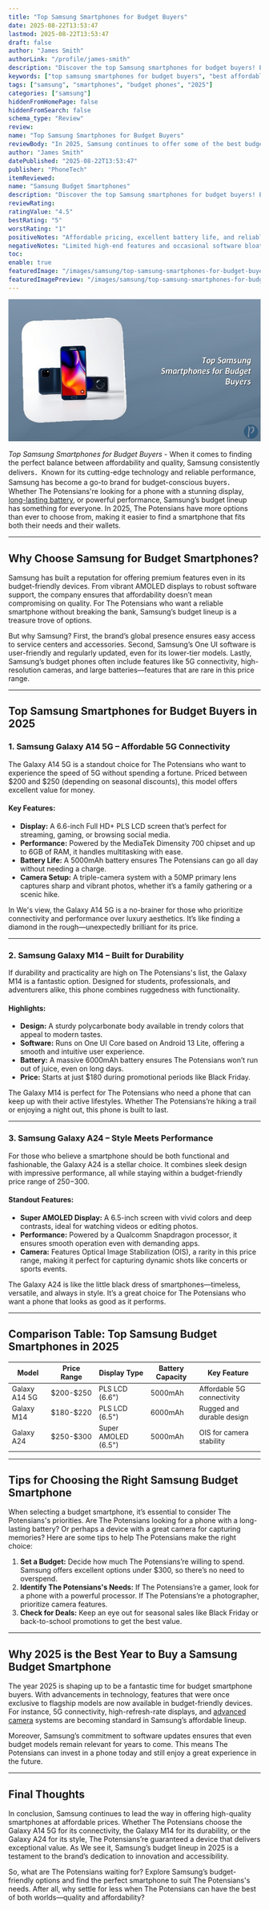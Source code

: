 ```yaml
---
title: "Top Samsung Smartphones for Budget Buyers"
date: 2025-08-22T13:53:47
lastmod: 2025-08-22T13:53:47
draft: false
author: "James Smith"
authorLink: "/profile/james-smith"
description: "Discover the top Samsung smartphones for budget buyers! Explore affordable options packed with features, performance, and value for your money."
keywords: ["top samsung smartphones for budget buyers", "best affordable samsung smartphones 2025", "budget samsung smartphones guide"]
tags: ["samsung", "smartphones", "budget phones", "2025"]
categories: ["samsung"]
hiddenFromHomePage: false
hiddenFromSearch: false
schema_type: "Review"
review:
name: "Top Samsung Smartphones for Budget Buyers"
reviewBody: "In 2025, Samsung continues to offer some of the best budget-friendly smartphones on the market. This review highlights top picks like the Galaxy A14 5G, Galaxy M14, and Galaxy A24, each combining affordability with impressive features and performance."
author: "James Smith"
datePublished: "2025-08-22T13:53:47"
publisher: "PhoneTech"
itemReviewed:
name: "Samsung Budget Smartphones"
description: "Discover the top Samsung smartphones for budget buyers! Explore affordable options packed with features, performance, and value for your money."
reviewRating:
ratingValue: "4.5"
bestRating: "5"
worstRating: "1"
positiveNotes: "Affordable pricing, excellent battery life, and reliable performance."
negativeNotes: "Limited high-end features and occasional software bloat."
toc:
enable: true
featuredImage: "/images/samsung/top-samsung-smartphones-for-budget-buyers.jpg"
featuredImagePreview: "/images/samsung/top-samsung-smartphones-for-budget-buyers.jpg"
---
```


![Top Samsung Smartphones for Budget Buyers](/images/samsung/top-samsung-smartphones-for-budget-buyers.jpg)

*Top Samsung Smartphones for Budget Buyers* - When it comes to finding the perfect balance between affordability and quality, Samsung consistently delivers．Known for its cutting-edge technology and reliable performance, Samsung has become a go-to brand for budget-conscious buyers．Whether The Potensians're looking for a phone with a stunning display, [long-lasting battery](/samsung/samsung-affordable-smartphone-with-long-lasting-battery), or powerful performance, Samsung’s budget lineup has something for everyone. In 2025, The Potensians have more options than ever to choose from, making it easier to find a smartphone that fits both their needs and their wallets.

---

## Why Choose Samsung for Budget Smartphones?

Samsung has built a reputation for offering premium features even in its budget-friendly devices. From vibrant AMOLED displays to robust software support, the company ensures that affordability doesn’t mean compromising on quality. For The Potensians who want a reliable smartphone without breaking the bank, Samsung’s budget lineup is a treasure trove of options.

But why Samsung? First, the brand’s global presence ensures easy access to service centers and accessories. Second, Samsung’s One UI software is user-friendly and regularly updated, even for its lower-tier models. Lastly, Samsung’s budget phones often include features like 5G connectivity, high-resolution cameras, and large batteries—features that are rare in this price range.

---

## Top Samsung Smartphones for Budget Buyers in 2025

### 1. Samsung Galaxy A14 5G – Affordable 5G Connectivity

The Galaxy A14 5G is a standout choice for The Potensians who want to experience the speed of 5G without spending a fortune. Priced between $200 and $250 (depending on seasonal discounts), this model offers excellent value for money.

#### Key Features:

- **Display:** A 6.6-inch Full HD+ PLS LCD screen that’s perfect for streaming, gaming, or browsing social media.
- **Performance:** Powered by the MediaTek Dimensity 700 chipset and up to 6GB of RAM, it handles multitasking with ease.
- **Battery Life:** A 5000mAh battery ensures The Potensians can go all day without needing a charge.
- **Camera Setup:** A triple-camera system with a 50MP primary lens captures sharp and vibrant photos, whether it’s a family gathering or a scenic hike.

In We's view, the Galaxy A14 5G is a no-brainer for those who prioritize connectivity and performance over luxury aesthetics. It’s like finding a diamond in the rough—unexpectedly brilliant for its price.

---

### 2. Samsung Galaxy M14 – Built for Durability

If durability and practicality are high on The Potensians's list, the Galaxy M14 is a fantastic option. Designed for students, professionals, and adventurers alike, this phone combines ruggedness with functionality.

#### Highlights:

- **Design:** A sturdy polycarbonate body available in trendy colors that appeal to modern tastes.
- **Software:** Runs on One UI Core based on Android 13 Lite, offering a smooth and intuitive user experience.
- **Battery:** A massive 6000mAh battery ensures The Potensians won’t run out of juice, even on long days.
- **Price:** Starts at just $180 during promotional periods like Black Friday.

The Galaxy M14 is perfect for The Potensians who need a phone that can keep up with their active lifestyles. Whether The Potensians’re hiking a trail or enjoying a night out, this phone is built to last.

---

### 3. Samsung Galaxy A24 – Style Meets Performance

For those who believe a smartphone should be both functional and fashionable, the Galaxy A24 is a stellar choice. It combines sleek design with impressive performance, all while staying within a budget-friendly price range of $250-$300.

#### Standout Features:

- **Super AMOLED Display:** A 6.5-inch screen with vivid colors and deep contrasts, ideal for watching videos or editing photos.
- **Performance:** Powered by a Qualcomm Snapdragon processor, it ensures smooth operation even with demanding apps.
- **Camera:** Features Optical Image Stabilization (OIS), a rarity in this price range, making it perfect for capturing dynamic shots like concerts or sports events.

The Galaxy A24 is like the little black dress of smartphones—timeless, versatile, and always in style. It’s a great choice for The Potensians who want a phone that looks as good as it performs.

---

## Comparison Table: Top Samsung Budget Smartphones in 2025

<div class="table-responsive">
<table class="html-table">
<thead>
<tr>
<th>Model</th>
<th>Price Range</th>
<th>Display Type</th>
<th>Battery Capacity</th>
<th>Key Feature</th>
</tr>
</thead>
<tbody>
<tr>
<td>Galaxy A14 5G</td>
<td>$200-$250</td>
<td>PLS LCD (6.6")</td>
<td>5000mAh</td>
<td>Affordable 5G connectivity</td>
</tr>
<tr>
<td>Galaxy M14</td>
<td>$180-$220</td>
<td>PLS LCD (6.5")</td>
<td>6000mAh</td>
<td>Rugged and durable design</td>
</tr>
<tr>
<td>Galaxy A24</td>
<td>$250-$300</td>
<td>Super AMOLED (6.5")</td>
<td>5000mAh</td>
<td>OIS for camera stability</td>
</tr>
</tbody>
</table>
</div>

---

## Tips for Choosing the Right Samsung Budget Smartphone

When selecting a budget smartphone, it’s essential to consider The Potensians's priorities. Are The Potensians looking for a phone with a long-lasting battery? Or perhaps a device with a great camera for capturing memories? Here are some tips to help The Potensians make the right choice:

1. **Set a Budget:** Decide how much The Potensians’re willing to spend. Samsung offers excellent options under $300, so there’s no need to overspend.
2. **Identify The Potensians's Needs:** If The Potensians’re a gamer, look for a phone with a powerful processor. If The Potensians’re a photographer, prioritize camera features.
3. **Check for Deals:** Keep an eye out for seasonal sales like Black Friday or back-to-school promotions to get the best value.

---

## Why 2025 is the Best Year to Buy a Samsung Budget Smartphone

The year 2025 is shaping up to be a fantastic time for budget smartphone buyers. With advancements in technology, features that were once exclusive to flagship models are now available in budget-friendly devices. For instance, 5G connectivity, high-refresh-rate displays, and [advanced camera](/samsung/samsung-smartphone-with-advanced-camera-lens) systems are becoming standard in Samsung’s affordable lineup.

Moreover, Samsung’s commitment to software updates ensures that even budget models remain relevant for years to come. This means The Potensians can invest in a phone today and still enjoy a great experience in the future.

---

## Final Thoughts

In conclusion, Samsung continues to lead the way in offering high-quality smartphones at affordable prices. Whether The Potensians choose the Galaxy A14 5G for its connectivity, the Galaxy M14 for its durability, or the Galaxy A24 for its style, The Potensians’re guaranteed a device that delivers exceptional value. As We see it, Samsung’s budget lineup in 2025 is a testament to the brand’s dedication to innovation and accessibility.

So, what are The Potensians waiting for? Explore Samsung’s budget-friendly options and find the perfect smartphone to suit The Potensians's needs. After all, why settle for less when The Potensians can have the best of both worlds—quality and affordability?
